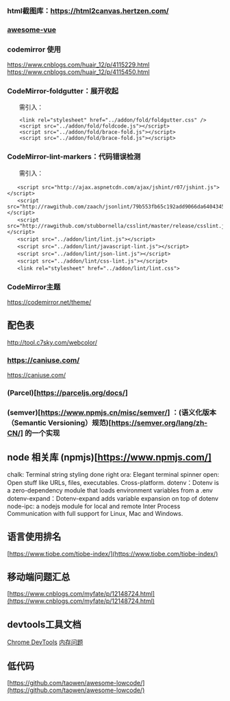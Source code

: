 
### html截图库：https://html2canvas.hertzen.com/

### [awesome-vue](https://github.com/vuejs/awesome-vue#tree)

### codemirror 使用
https://www.cnblogs.com/huair_12/p/4115229.html
https://www.cnblogs.com/huair_12/p/4115450.html

### CodeMirror-foldgutter：展开收起

　　需引入：
```
    <link rel="stylesheet" href="../addon/fold/foldgutter.css" />
    <script src="../addon/fold/foldcode.js"></script>
    <script src="../addon/fold/brace-fold.js"></script>
    <script src="../addon/fold/brace-fold.js"></script>
```

### CodeMirror-lint-markers：代码错误检测
　　需引入：
```
　　<script src="http://ajax.aspnetcdn.com/ajax/jshint/r07/jshint.js"></script>
　　<script src="http://rawgithub.com/zaach/jsonlint/79b553fb65c192add9066da64043458981b3972b/lib/jsonlint.js"></script>
　　<script src="http://rawgithub.com/stubbornella/csslint/master/release/csslint.js"></script>
　　<script src="../addon/lint/lint.js"></script>
　　<script src="../addon/lint/javascript-lint.js"></script>
　　<script src="../addon/lint/json-lint.js"></script>
　　<script src="../addon/lint/css-lint.js"></script>
　　<link rel="stylesheet" href="../addon/lint/lint.css">
```

### CodeMirror主题
https://codemirror.net/theme/

## 配色表
http://tool.c7sky.com/webcolor/

### https://caniuse.com/
https://caniuse.com/


### (Parcel)[https://parceljs.org/docs/]

### (semver)[https://www.npmjs.cn/misc/semver/] ：(语义化版本（Semantic Versioning）规范)[https://semver.org/lang/zh-CN/] 的一个实现

## node 相关库 (npmjs)[https://www.npmjs.com/]
chalk: Terminal string styling done right
ora: Elegant terminal spinner
open: Open stuff like URLs, files, executables. Cross-platform.
dotenv：Dotenv is a zero-dependency module that loads environment variables from a .env
dotenv-expand：Dotenv-expand adds variable expansion on top of dotenv
node-ipc: a nodejs module for local and remote Inter Process Communication with full support for Linux, Mac and Windows.


## 语言使用排名
[https://www.tiobe.com/tiobe-index/](https://www.tiobe.com/tiobe-index/)


## 移动端问题汇总
[https://www.cnblogs.com/myfate/p/12148724.html](https://www.cnblogs.com/myfate/p/12148724.html)

## devtools工具文档
[Chrome DevTools](https://developer.chrome.com/docs/devtools/)
[内存问题](https://developer.chrome.com/docs/devtools/memory-problems/)

## 低代码
[https://github.com/taowen/awesome-lowcode/](https://github.com/taowen/awesome-lowcode/)
